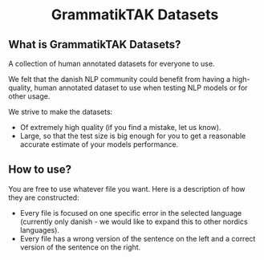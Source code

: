 <div align="center">

# GrammatikTAK Datasets

</div>

## What is GrammatikTAK Datasets?
A collection of human annotated datasets for everyone to use.

We felt that the danish NLP community could benefit from having a high-quality, human annotated dataset to use when testing NLP models or for other usage. 

We strive to make the datasets:
- Of extremely high quality (if you find a mistake, let us know).
- Large, so that the test size is big enough for you to get a reasonable accurate estimate of your models performance.

## How to use?
You are free to use whatever file you want. Here is a description of how they are constructed: 
- Every file is focused on one specific error in the selected language (currently only danish - we would like to expand this to other nordics languages). 
- Every file has a wrong version of the sentence on the left and a correct version of the sentence on the right.
